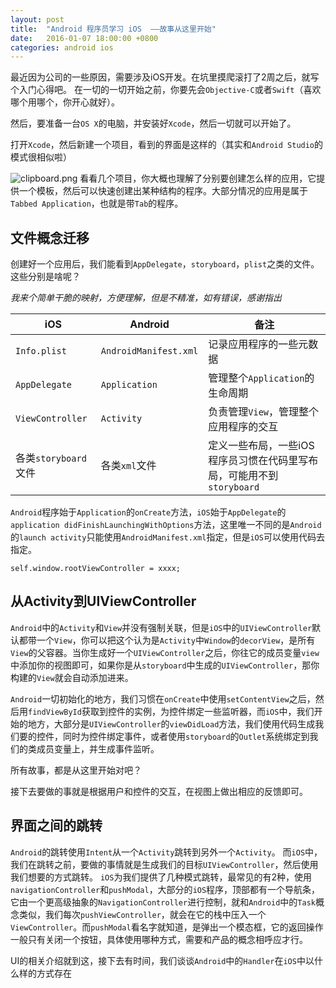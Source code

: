 ```yaml
---
layout: post
title:  "Android 程序员学习 iOS  ——故事从这里开始"
date:   2016-01-07 18:00:00 +0800
categories: android ios
---
```



最近因为公司的一些原因，需要涉及iOS开发。在坑里摸爬滚打了2周之后，就写个入门心得吧。
在一切的一切开始之前，你要先会`Objective-C`或者`Swift`（喜欢哪个用哪个，你开心就好）。

然后，要准备一台`OS X`的电脑，并安装好`Xcode`，然后一切就可以开始了。

打开`Xcode`，然后新建一个项目，看到的界面是这样的（其实和`Android Studio`的模式很相似啦）

![clipboard.png](https://segmentfault.com/img/bVr4z0)
看看几个项目，你大概也理解了分别要创建怎么样的应用，它提供一个模板，然后可以快速创建出某种结构的程序。大部分情况的应用是属于`Tabbed Application`，也就是带`Tab`的程序。


## 文件概念迁移

创建好一个应用后，我们能看到`AppDelegate`，`storyboard`，`plist`之类的文件。这些分别是啥呢？


*我来个简单干脆的映射，方便理解，但是不精准，如有错误，感谢指出*

|iOS|Android|备注|
|--|--|--|
|`Info.plist`|`AndroidManifest.xml`|记录应用程序的一些元数据|
|`AppDelegate`|`Application`|管理整个`Application`的生命周期|
|`ViewController`|`Activity`|负责管理`View`，管理整个应用程序的交互|
|各类`storyboard`文件|各类`xml`文件|定义一些布局，一些iOS程序员习惯在代码里写布局，可能用不到`storyboard`|


`Android`程序始于`Application`的`onCreate`方法，`iOS`始于`AppDelegate`的`application didFinishLaunchingWithOptions`方法，这里唯一不同的是`Android`的`launch activity`只能使用`AndroidManifest.xml`指定，但是`iOS`可以使用代码去指定。

```
self.window.rootViewController = xxxx;
```

## 从Activity到UIViewController

`Android`中的`Activity`和`View`并没有强制关联，但是`iOS`中的`UIViewController`默认都带一个`View`，你可以把这个认为是`Activity`中`Window`的`decorView`，是所有`View`的父容器。当你生成好一个`UIViewController`之后，你往它的成员变量`view`中添加你的视图即可，如果你是从`storyboard`中生成的`UIViewController`，那你构建的`View`就会自动添加进来。

`Android`一切初始化的地方，我们习惯在`onCreate`中使用`setContentView`之后，然后用`findViewById`获取到控件的实例，为控件绑定一些监听器，而`iOS`中，我们开始的地方，大部分是`UIViewController`的`viewDidLoad`方法，我们使用代码生成我们要的控件，同时为控件绑定事件，或者使用`storyboard`的`Outlet`系统绑定到我们的类成员变量上，并生成事件监听。

所有故事，都是从这里开始对吧？

接下去要做的事就是根据用户和控件的交互，在视图上做出相应的反馈即可。

## 界面之间的跳转

`Android`的跳转使用`Intent`从一个`Activity`跳转到另外一个`Activity`。
而`iOS`中，我们在跳转之前，要做的事情就是生成我们的目标`UIViewController`，然后使用我们想要的方式跳转。 `iOS`为我们提供了几种模式跳转，最常见的有2种，使用`navigationController`和`pushModal`，大部分的`iOS`程序，顶部都有一个导航条，它由一个更高级抽象的`NavigationController`进行控制，就和`Android`中的`Task`概念类似，我们每次`pushViewController`，就会在它的栈中压入一个`ViewController`。而`pushModal`看名字就知道，是弹出一个模态框，它的返回操作一般只有关闭一个按钮，具体使用哪种方式，需要和产品的概念相呼应才行。

UI的相关介绍就到这，接下去有时间，我们谈谈`Android`中的`Handler`在`iOS`中以什么样的方式存在
